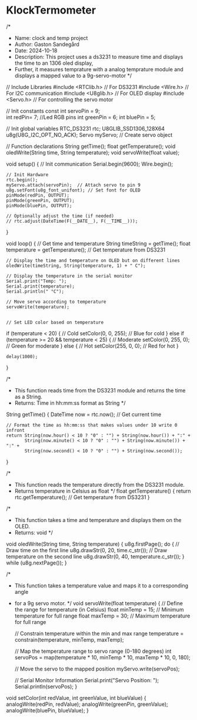 # KlockTermometer
/*
* Name: clock and temp project
* Author: Gaston Sandegård
* Date: 2024-10-18
* Description: This project uses a ds3231 to measure time and displays the time to an 1306 oled display,
* Further, it measures temprature with a analog temprature module and displays a mapped value to a 9g-servo-motor
*/

// Include Libraries
#include <RTClib.h>         // For DS3231
#include <Wire.h>           // For I2C communication
#include <U8glib.h>         // For OLED display
#include <Servo.h>          // For controlling the servo motor

// Init constants
const int servoPin = 9;     
int redPin= 7;              //Led RGB pins
int greenPin = 6;
int bluePin = 5;

// Init global variables
RTC_DS3231 rtc;
U8GLIB_SSD1306_128X64 u8g(U8G_I2C_OPT_NO_ACK);
Servo myServo;              // Create servo object

// Function declarations
String getTime();
float getTemperature();
void oledWrite(String time, String temperature);
void servoWrite(float value);

void setup() {
    // Init communication
    Serial.begin(9600);
    Wire.begin();

    // Init Hardware
    rtc.begin();
    myServo.attach(servoPin);  // Attach servo to pin 9
    u8g.setFont(u8g_font_unifont); // Set font for OLED
    pinMode(redPin, OUTPUT);
    pinMode(greenPin, OUTPUT);
    pinMode(bluePin, OUTPUT);

    // Optionally adjust the time (if needed)
    // rtc.adjust(DateTime(F(__DATE__), F(__TIME__)));
}


void loop() {
    // Get time and temperature
    String timeString = getTime();
    float temperature = getTemperature();  // Get temperature from DS3231

    // Display the time and temperature on OLED but on different lines
    oledWrite(timeString, String(temperature, 1) + " C");

    // Display the temperature in the serial monitor
    Serial.print("Temp: ");
    Serial.print(temperature);
    Serial.println(" °C");

    // Move servo according to temperature
    servoWrite(temperature);


    // Set LED color based on temperature
  if (temperature < 20) {              // Cold
    setColor(0, 0, 255);             // Blue for cold
  } else if (temperature >= 20 && temperature < 25) {  // Moderate
    setColor(0, 255, 0);             // Green for moderate
  } else {                             // Hot
    setColor(255, 0, 0);             // Red for hot
  }


    delay(1000);
}


/*
* This function reads time from the DS3231 module and returns the time as a String.
* Returns: Time in hh:mm:ss format as String
*/

String getTime() {
    DateTime now = rtc.now();  // Get current time

    // Format the time as hh:mm:ss that makes values under 10 write 0 infront
    return String(now.hour() < 10 ? "0" : "") + String(now.hour()) + ":" +
           String(now.minute() < 10 ? "0" : "") + String(now.minute()) + ":" +
           String(now.second() < 10 ? "0" : "") + String(now.second());
}

/*
* This function reads the temperature directly from the DS3231 module.
* Returns temperature in Celsius as float
*/
float getTemperature() {
    return rtc.getTemperature();  // Get temperature from DS3231
}

/*
* This function takes a time and temperature and displays them on the OLED.
* Returns: void
*/

void oledWrite(String time, String temperature) {
    u8g.firstPage();
    do {
        // Draw time on the first line
        u8g.drawStr(0, 20, time.c_str());
        // Draw temperature on the second line
        u8g.drawStr(0, 40, temperature.c_str());
    } while (u8g.nextPage());
}

/*
* This function takes a temperature value and maps it to a corresponding angle
* for a 9g servo motor.
*/
void servoWrite(float temperature) {
    // Define the range for temperature (in Celsius)
    float minTemp = 15;  // Minimum temperature for full range
    float maxTemp = 30;  // Maximum temperature for full range

    // Constrain temperature within the min and max range
    temperature = constrain(temperature, minTemp, maxTemp);

    // Map the temperature range to servo range (0-180 degrees)
    int servoPos = map(temperature * 10, minTemp * 10, maxTemp * 10, 0, 180);

    // Move the servo to the mapped position
    myServo.write(servoPos);

    // Serial Monitor Information
    Serial.print("Servo Position: ");
    Serial.println(servoPos);
}

void setColor(int redValue, int greenValue, int blueValue) { 
  analogWrite(redPin, redValue);
  analogWrite(greenPin, greenValue);
  analogWrite(bluePin, blueValue);
} 
